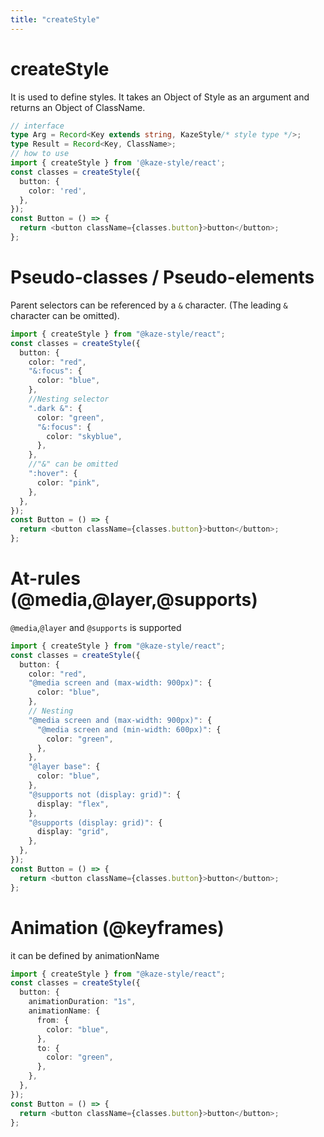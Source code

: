 ```yaml
---
title: "createStyle"
---
```


# createStyle

It is used to define styles.
It takes an Object of Style as an argument and returns an Object of ClassName.

```ts
// interface
type Arg = Record<Key extends string, KazeStyle/* style type */>;
type Result = Record<Key, ClassName>;
// how to use
import { createStyle } from '@kaze-style/react';
const classes = createStyle({
  button: {
    color: 'red',
  },
});
const Button = () => {
  return <button className={classes.button}>button</button>;
};
```
# Pseudo-classes / Pseudo-elements
Parent selectors can be referenced by a `&` character.
(The leading `&` character can be omitted).
```ts
import { createStyle } from "@kaze-style/react";
const classes = createStyle({
  button: {
    color: "red",
    "&:focus": {
      color: "blue",
    },
    //Nesting selector
    ".dark &": {
      color: "green",
      "&:focus": {
        color: "skyblue",
      },
    },
    //"&" can be omitted
    ":hover": {
      color: "pink",
    },
  },
});
const Button = () => {
  return <button className={classes.button}>button</button>;
};
```
# At-rules (@media,@layer,@supports)
`@media`,`@layer` and `@supports` is supported
```ts
import { createStyle } from "@kaze-style/react";
const classes = createStyle({
  button: {
    color: "red",
    "@media screen and (max-width: 900px)": {
      color: "blue",
    },
    // Nesting
    "@media screen and (max-width: 900px)": {
      "@media screen and (min-width: 600px)": {
        color: "green",
      },
    },
    "@layer base": {
      color: "blue",
    },
    "@supports not (display: grid)": {
      display: "flex",
    },
    "@supports (display: grid)": {
      display: "grid",
    },
  },
});
const Button = () => {
  return <button className={classes.button}>button</button>;
};
```
# Animation (@keyframes)
it can be defined by animationName
```ts
import { createStyle } from "@kaze-style/react";
const classes = createStyle({
  button: {
    animationDuration: "1s",
    animationName: {
      from: {
        color: "blue",
      },
      to: {
        color: "green",
      },
    },
  },
});
const Button = () => {
  return <button className={classes.button}>button</button>;
};
```
